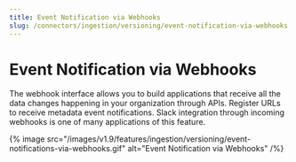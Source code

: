 ```yaml
---
title: Event Notification via Webhooks
slug: /connectors/ingestion/versioning/event-notification-via-webhooks
---
```


# Event Notification via Webhooks
The webhook interface allows you to build applications that receive all the data changes happening in your organization through APIs. Register URLs to receive metadata event notifications. Slack integration through incoming webhooks is one of many applications of this feature.

{% image
  src="/images/v1.9/features/ingestion/versioning/event-notifications-via-webhooks.gif"
  alt="Event Notification via Webhooks"
 /%}

